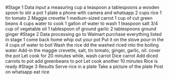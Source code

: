 #Stage 1 Data input
a measuring cup
a teaspoon
a tablespoons
a wooden spoon to stir
a pot
1 plate
a phone with camera and whatsapp
2 cups rice 
1 tin tomato
2 Maggie crevette
1 medium-sized carrot
1 cup of cut green beans
4 cups water to cook
1 gallon of water to wash
1 teaspoon salt
3/4 cup of vegetable oil
1 tablespoon of ground garlic
2 tablespoons ground ginger
#Stage 2 Data processing 
go to Walmart
purchase everything listed in stage 1
come back home
whip out your pot
Put it on the stove
pour-in the 4 cups of water to boil
Wash the rice
dd the washed riced into the boiling water
Add-in the maggie crevette, salt, tin tomato, ginger, garlic, oil.
cover the pot
Let cook for 20 minutes
while, wash carrot
Dice carrot
Add diced carrots to pot
add greenbeans to pot
Let cook another 10 minutes
Rice is ready
#Stage 3 Results
Serve rice in a plate
Take a picture of the plate
Post on whatsapp
eat rice
